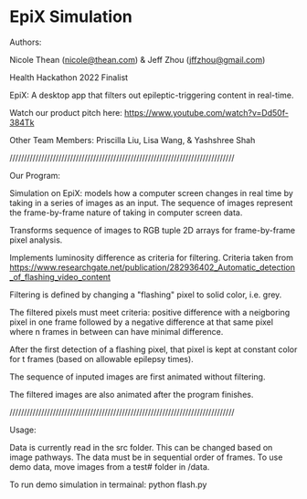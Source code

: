 # EpiX Simulation
Authors: 

Nicole Thean  (nicole@thean.com) & Jeff Zhou  (jffzhou@gmail.com)

Health Hackathon 2022 Finalist

EpiX: A desktop app that filters out epileptic-triggering content in real-time. 

Watch our product pitch here: https://www.youtube.com/watch?v=Dd50f-384Tk

Other Team Members:  Priscilla Liu, Lisa Wang, & Yashshree Shah

//////////////////////////////////////////////////////////////////////////////

Our Program:

Simulation on EpiX: models how a computer screen changes in real time by taking in a series of images as an input. The sequence of images represent the frame-by-frame nature of taking in computer screen data. 

Transforms sequence of images to RGB tuple 2D arrays for frame-by-frame pixel analysis.

Implements luminosity difference as criteria for filtering. Criteria taken from https://www.researchgate.net/publication/282936402_Automatic_detection_of_flashing_video_content 

Filtering is defined by changing a "flashing" pixel to solid color, i.e. grey. 

The filtered pixels must meet criteria: positive difference with a neigboring pixel in one frame followed by a negative difference at that same pixel where n frames in between can have minimal difference.

After the first detection of a flashing pixel, that pixel is kept at constant color for t frames (based on allowable epilepsy times). 

The sequence of inputed images are first animated without filtering.

The filtered images are also animated after the program finishes.

//////////////////////////////////////////////////////////////////////////////

Usage:

Data is currently read in the src folder. This can be changed based on image pathways. The data must be in sequential order of frames. To use demo data, move images from a test# folder in /data. 

To run demo simulation in termainal: 
      python flash.py
